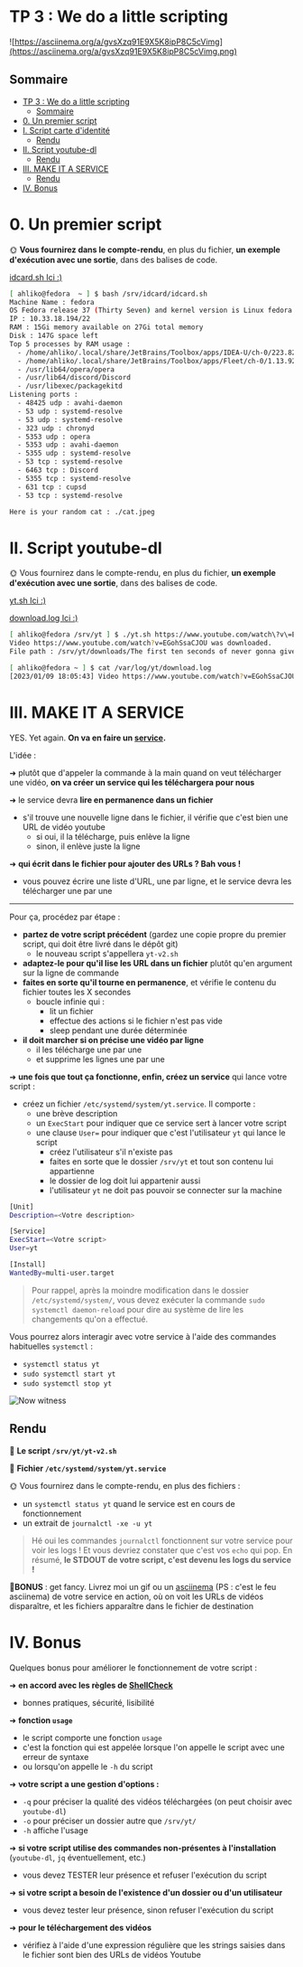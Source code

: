 # TP 3 : We do a little scripting

![https://asciinema.org/a/gvsXzq91E9X5K8ipP8C5cVimg](https://asciinema.org/a/gvsXzq91E9X5K8ipP8C5cVimg.png)

## Sommaire

- [TP 3 : We do a little scripting](#tp-3--we-do-a-little-scripting)
    - [Sommaire](#sommaire)
- [0. Un premier script](#0-un-premier-script)
- [I. Script carte d'identité](#i-script-carte-didentité)
    - [Rendu](#rendu)
- [II. Script youtube-dl](#ii-script-youtube-dl)
    - [Rendu](#rendu-1)
- [III. MAKE IT A SERVICE](#iii-make-it-a-service)
    - [Rendu](#rendu-2)
- [IV. Bonus](#iv-bonus)

# 0. Un premier script

🌞 **Vous fournirez dans le compte-rendu**, en plus du fichier, **un exemple d'exécution avec une sortie**, dans des balises de code.

[idcard.sh Ici :)](/srv/idcard/idcard.sh)

```bash
[ ahliko@fedora  ~ ] $ bash /srv/idcard/idcard.sh
Machine Name : fedora
OS Fedora release 37 (Thirty Seven) and kernel version is Linux fedora 6.0.17-300.fc37.x86_64
IP : 10.33.18.194/22
RAM : 15Gi memory available on 27Gi total memory
Disk : 147G space left
Top 5 processes by RAM usage :
  - /home/ahliko/.local/share/JetBrains/Toolbox/apps/IDEA-U/ch-0/223.8214.52/jbr/bin/java
  - /home/ahliko/.local/share/JetBrains/Toolbox/apps/Fleet/ch-0/1.13.92/bin/Fleet
  - /usr/lib64/opera/opera
  - /usr/lib64/discord/Discord
  - /usr/libexec/packagekitd
Listening ports :
  - 48425 udp : avahi-daemon
  - 53 udp : systemd-resolve
  - 53 udp : systemd-resolve
  - 323 udp : chronyd
  - 5353 udp : opera
  - 5353 udp : avahi-daemon
  - 5355 udp : systemd-resolve
  - 53 tcp : systemd-resolve
  - 6463 tcp : Discord
  - 5355 tcp : systemd-resolve
  - 631 tcp : cupsd
  - 53 tcp : systemd-resolve

Here is your random cat : ./cat.jpeg
```

# II. Script youtube-dl

🌞 Vous fournirez dans le compte-rendu, en plus du fichier, **un exemple d'exécution avec une sortie**, dans des balises de code.

[yt.sh Ici :)](/srv/yt/yt.sh)

[download.log Ici :)](/var/log/download.log)

```bash
[ ahliko@fedora /srv/yt ] $ ./yt.sh https://www.youtube.com/watch\?v\=EGohSsaCJOU
Video https://www.youtube.com/watch?v=EGohSsaCJOU was downloaded.
File path : /srv/yt/downloads/The first ten seconds of never gonna give you up/The first ten seconds of never gonna give you up.mp4
```

```bash
[ ahliko@fedora ~ ] $ cat /var/log/yt/download.log 
[2023/01/09 18:05:43] Video https://www.youtube.com/watch?v=EGohSsaCJOU was downloaded. File path : /srv/yt/downloads/The first ten seconds of never gonna give you up/The first ten seconds of never gonna give you up.mp4
```

# III. MAKE IT A SERVICE

YES. Yet again. **On va en faire un [service](../../cours/notions/serveur/README.md#ii-service).**

L'idée :

➜ plutôt que d'appeler la commande à la main quand on veut télécharger une vidéo, **on va créer un service qui les téléchargera pour nous**

➜ le service devra **lire en permanence dans un fichier**

- s'il trouve une nouvelle ligne dans le fichier, il vérifie que c'est bien une URL de vidéo youtube
    - si oui, il la télécharge, puis enlève la ligne
    - sinon, il enlève juste la ligne

➜ **qui écrit dans le fichier pour ajouter des URLs ? Bah vous !**

- vous pouvez écrire une liste d'URL, une par ligne, et le service devra les télécharger une par une

---

Pour ça, procédez par étape :

- **partez de votre script précédent** (gardez une copie propre du premier script, qui doit être livré dans le dépôt git)
    - le nouveau script s'appellera `yt-v2.sh`
- **adaptez-le pour qu'il lise les URL dans un fichier** plutôt qu'en argument sur la ligne de commande
- **faites en sorte qu'il tourne en permanence**, et vérifie le contenu du fichier toutes les X secondes
    - boucle infinie qui :
        - lit un fichier
        - effectue des actions si le fichier n'est pas vide
        - sleep pendant une durée déterminée
- **il doit marcher si on précise une vidéo par ligne**
    - il les télécharge une par une
    - et supprime les lignes une par une

➜ **une fois que tout ça fonctionne, enfin, créez un service** qui lance votre script :

- créez un fichier `/etc/systemd/system/yt.service`. Il comporte :
    - une brève description
    - un `ExecStart` pour indiquer que ce service sert à lancer votre script
    - une clause `User=` pour indiquer que c'est l'utilisateur `yt` qui lance le script
        - créez l'utilisateur s'il n'existe pas
        - faites en sorte que le dossier `/srv/yt` et tout son contenu lui appartienne
        - le dossier de log doit lui appartenir aussi
        - l'utilisateur `yt` ne doit pas pouvoir se connecter sur la machine

```bash
[Unit]
Description=<Votre description>

[Service]
ExecStart=<Votre script>
User=yt

[Install]
WantedBy=multi-user.target
```

> Pour rappel, après la moindre modification dans le dossier `/etc/systemd/system/`, vous devez exécuter la commande `sudo systemctl daemon-reload` pour dire au système de lire les changements qu'on a effectué.

Vous pourrez alors interagir avec votre service à l'aide des commandes habituelles `systemctl` :

- `systemctl status yt`
- `sudo systemctl start yt`
- `sudo systemctl stop yt`

![Now witness](./pics/now_witness.png)

## Rendu

📁 **Le script `/srv/yt/yt-v2.sh`**

📁 **Fichier `/etc/systemd/system/yt.service`**

🌞 Vous fournirez dans le compte-rendu, en plus des fichiers :

- un `systemctl status yt` quand le service est en cours de fonctionnement
- un extrait de `journalctl -xe -u yt`

> Hé oui les commandes `journalctl` fonctionnent sur votre service pour voir les logs ! Et vous devriez constater que c'est vos `echo` qui pop. En résumé, **le STDOUT de votre script, c'est devenu les logs du service !**

🌟**BONUS** : get fancy. Livrez moi un gif ou un [asciinema](https://asciinema.org/) (PS : c'est le feu asciinema) de votre service en action, où on voit les URLs de vidéos disparaître, et les fichiers apparaître dans le fichier de destination

# IV. Bonus

Quelques bonus pour améliorer le fonctionnement de votre script :

➜ **en accord avec les règles de [ShellCheck](https://www.shellcheck.net/)**

- bonnes pratiques, sécurité, lisibilité

➜  **fonction `usage`**

- le script comporte une fonction `usage`
- c'est la fonction qui est appelée lorsque l'on appelle le script avec une erreur de syntaxe
- ou lorsqu'on appelle le `-h` du script

➜ **votre script a une gestion d'options :**

- `-q` pour préciser la qualité des vidéos téléchargées (on peut choisir avec `youtube-dl`)
- `-o` pour préciser un dossier autre que `/srv/yt/`
- `-h` affiche l'usage

➜ **si votre script utilise des commandes non-présentes à l'installation** (`youtube-dl`, `jq` éventuellement, etc.)

- vous devez TESTER leur présence et refuser l'exécution du script

➜  **si votre script a besoin de l'existence d'un dossier ou d'un utilisateur**

- vous devez tester leur présence, sinon refuser l'exécution du script

➜ **pour le téléchargement des vidéos**

- vérifiez à l'aide d'une expression régulière que les strings saisies dans le fichier sont bien des URLs de vidéos Youtube